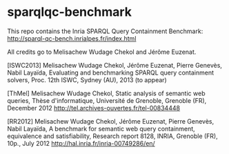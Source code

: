 # sparqlqc-benchmark

This repo contains the Inria SPARQL Query Containment Benchmark: http://sparql-qc-bench.inrialpes.fr/index.html

All credits go to Melisachew Wudage Chekol and Jérôme Euzenat.

[ISWC2013] Melisachew Wudage Chekol, Jérôme Euzenat, Pierre Genevès, Nabil Layaïda, Evaluating and benchmarking SPARQL query containment solvers, Proc. 12th ISWC, Sydney (AU), 2013 (to appear)

[ThMel] Melisachew Wudage Chekol, Static analysis of semantic web queries, Thèse d'informatique, Université de Grenoble, Grenoble (FR), December 2012 http://tel.archives-ouvertes.fr/tel-00834448

[RR2012] Melisachew Wudage Chekol, Jérôme Euzenat, Pierre Genevès, Nabil Layaïda, A benchmark for semantic web query containment, equivalence and satisfiability, Research report 8128, INRIA, Grenoble (FR), 10p., July 2012 http://hal.inria.fr/inria-00749286/en/


